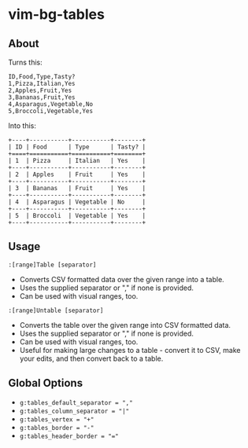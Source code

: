# vim-bg-tables

## About

Turns this:

```
ID,Food,Type,Tasty?
1,Pizza,Italian,Yes
2,Apples,Fruit,Yes
3,Bananas,Fruit,Yes
4,Asparagus,Vegetable,No
5,Broccoli,Vegetable,Yes
```

Into this:

```
+----+-----------+-----------+--------+
| ID | Food      | Type      | Tasty? |
+====+===========+===========+========+
| 1  | Pizza     | Italian   | Yes    |
+----+-----------+-----------+--------+
| 2  | Apples    | Fruit     | Yes    |
+----+-----------+-----------+--------+
| 3  | Bananas   | Fruit     | Yes    |
+----+-----------+-----------+--------+
| 4  | Asparagus | Vegetable | No     |
+----+-----------+-----------+--------+
| 5  | Broccoli  | Vegetable | Yes    |
+----+-----------+-----------+--------+
```

## Usage

`:[range]Table [separator]`

* Converts CSV formatted data over the given range into a table.
* Uses the supplied separator or "," if none is provided.
* Can be used with visual ranges, too.

`:[range]Untable [separator]`

* Converts the table over the given range into CSV formatted data.
* Uses the supplied separator or "," if none is provided.
* Can be used with visual ranges, too.
* Useful for making large changes to a table - convert it to CSV, make your
  edits, and then convert back to a table.

## Global Options

* `g:tables_default_separator = ","`
* `g:tables_column_separator = "|"`
* `g:tables_vertex = "+"`
* `g:tables_border = "-"`
* `g:tables_header_border = "="`
